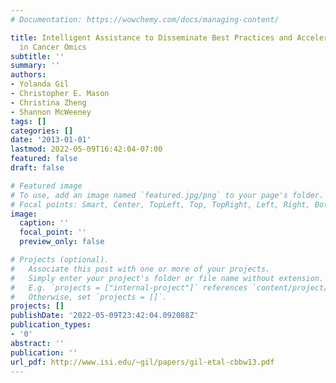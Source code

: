```yaml
---
# Documentation: https://wowchemy.com/docs/managing-content/

title: Intelligent Assistance to Disseminate Best Practices and Accelerate Discoveries
  in Cancer Omics
subtitle: ''
summary: ''
authors:
- Yolanda Gil
- Christopher E. Mason
- Christina Zheng
- Shannon McWeeney
tags: []
categories: []
date: '2013-01-01'
lastmod: 2022-05-09T16:42:04-07:00
featured: false
draft: false

# Featured image
# To use, add an image named `featured.jpg/png` to your page's folder.
# Focal points: Smart, Center, TopLeft, Top, TopRight, Left, Right, BottomLeft, Bottom, BottomRight.
image:
  caption: ''
  focal_point: ''
  preview_only: false

# Projects (optional).
#   Associate this post with one or more of your projects.
#   Simply enter your project's folder or file name without extension.
#   E.g. `projects = ["internal-project"]` references `content/project/deep-learning/index.md`.
#   Otherwise, set `projects = []`.
projects: []
publishDate: '2022-05-09T23:42:04.092088Z'
publication_types:
- '0'
abstract: ''
publication: ''
url_pdf: http://www.isi.edu/~gil/papers/gil-etal-cbbw13.pdf
---
```

